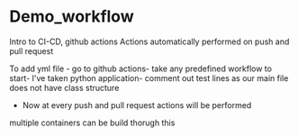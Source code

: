 # Demo_workflow
Intro to CI-CD, github actions
Actions automatically performed on push and pull request

To add yml file -
go to github actions- take any predefined workflow to start- I've taken python application- comment out test lines as our main file does not have class structure
- Now at every push and pull request actions will be performed

multiple containers can be build thorugh this